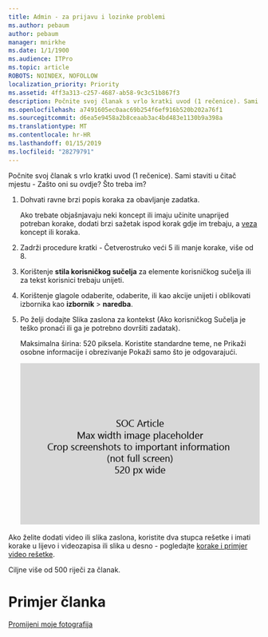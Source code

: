 ```yaml
---
title: Admin - za prijavu i lozinke problemi
ms.author: pebaum
author: pebaum
manager: mnirkhe
ms.date: 1/1/1900
ms.audience: ITPro
ms.topic: article
ROBOTS: NOINDEX, NOFOLLOW
localization_priority: Priority
ms.assetid: 4ff3a313-c257-4687-ab58-9c3c51b867f3
description: Počnite svoj članak s vrlo kratki uvod (1 rečenice). Sami staviti u čitač mjestu - Zašto oni su ovdje? Što treba im?
ms.openlocfilehash: a7491605ec0aac69b254f6ef916b520b202a76f1
ms.sourcegitcommit: d6ea5e9458a2b8ceaab3ac4bd483e1130b9a398a
ms.translationtype: MT
ms.contentlocale: hr-HR
ms.lasthandoff: 01/15/2019
ms.locfileid: "28279791"
---
```

Počnite svoj članak s vrlo kratki uvod (1 rečenice). Sami staviti u čitač mjestu - Zašto oni su ovdje? Što treba im? 
  
1. Dohvati ravne brzi popis koraka za obavljanje zadatka.
    
    Ako trebate objašnjavaju neki koncept ili imaju učinite unaprijed potreban korake, dodati brzi sažetak ispod korak gdje im trebaju, a [veza](https://support.office.com/article/f37e7984-cf03-4fde-92d3-82970d7e241b.aspx) koncept ili koraka. 
    
2. Zadrži procedure kratki - Četverostruko veći 5 ili manje korake, više od 8.
    
3. Korištenje **stila korisničkog sučelja** za elemente korisničkog sučelja ili za tekst korisnici trebaju unijeti. 
    
4. Korištenje glagole odaberite, odaberite, ili kao akcije unijeti i oblikovati izbornika kao **izbornik** \> **naredba**.
    
5. Po želji dodajte Slika zaslona za kontekst (Ako korisničkog Sučelja je teško pronaći ili ga je potrebno dovršiti zadatak).
    
    Maksimalna širina: 520 piksela. Koristite standardne teme, ne Prikaži osobne informacije i obrezivanje Pokaži samo što je odgovarajući. 
    
    ![Rezervirano mjesto - Maksimalna širina crteža PnP članak je 520 piksela](media/7d43d3be-8658-4a5b-aa15-ed62a47a2b24.png)
  
Ako želite dodati video ili slika zaslona, koristite dva stupca rešetke i imati korake u lijevo i videozapisa ili slika u desno - pogledajte [korake i primjer video rešetke](https://support.office.com/article/14ce8e82-efa0-47f5-bb84-94f078db3dae.aspx). 
  
Ciljne više od 500 riječi za članak.
  
# <a name="example-article"></a>Primjer članka

[Promijeni moje fotografija](https://support.office.com/article/555376e0-1fca-49ba-8434-307a0525c767.aspx)
  

